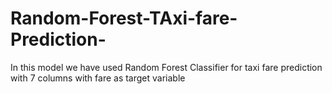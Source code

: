 # Random-Forest-TAxi-fare-Prediction-
In this model we have used Random Forest Classifier for taxi fare prediction with 7 columns with fare as target variable 
